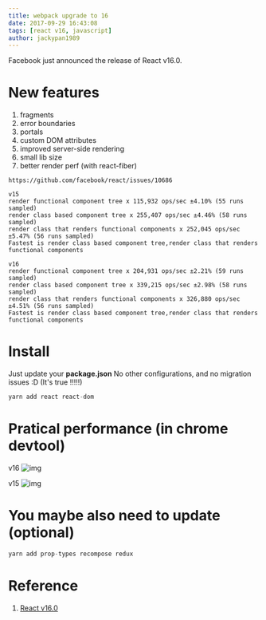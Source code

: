```yaml
---
title: webpack upgrade to 16
date: 2017-09-29 16:43:08
tags: [react v16, javascript]
author: jackypan1989
---
```


Facebook just announced the release of React v16.0.

# New features

1. fragments
1. error boundaries
1. portals
1. custom DOM attributes
1. improved server-side rendering
1. small lib size
1. better render perf (with react-fiber)

  ```text
  https://github.com/facebook/react/issues/10686

  v15
  render functional component tree x 115,932 ops/sec ±4.10% (55 runs sampled)
  render class based component tree x 255,407 ops/sec ±4.46% (58 runs sampled)
  render class that renders functional components x 252,045 ops/sec ±5.47% (56 runs sampled)
  Fastest is render class based component tree,render class that renders functional components

  v16
  render functional component tree x 204,931 ops/sec ±2.21% (59 runs sampled)
  render class based component tree x 339,215 ops/sec ±2.98% (58 runs sampled)
  render class that renders functional components x 326,880 ops/sec ±4.51% (56 runs sampled)
  Fastest is render class based component tree,render class that renders functional components
  ```

# Install

  Just update your **package.json**
  No other configurations, and no migration issues :D
  (It's true !!!!!)

  ```javascript
  yarn add react react-dom
  ```

# Pratical performance (in chrome devtool)

v16
![img](https://i.imgur.com/t0s1dys.png)

v15
![img](https://i.imgur.com/U3XNKFd.png)

# You maybe also need to update (optional)

```javascript
yarn add prop-types recompose redux
```

# Reference

1. [React v16.0](https://facebook.github.io/react/blog/2017/09/26/react-v16.0.html)

